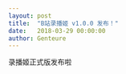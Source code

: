 ```yaml
---
layout: post
title:  "B站录播姬 v1.0.0 发布！"
date:   2018-03-29 00:00:00
author: Genteure
---
```


录播姬正式版发布啦
